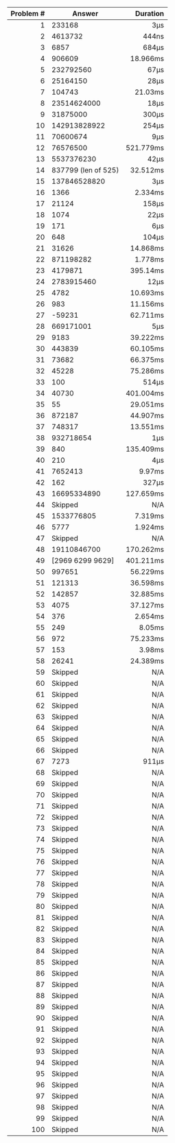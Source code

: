 |Problem #|Answer|Duration|
|-:|-|-:|
|1|233168|3µs|
|2|4613732|444ns|
|3|6857|684µs|
|4|906609|18.966ms|
|5|232792560|67µs|
|6|25164150|28µs|
|7|104743|21.03ms|
|8|23514624000|18µs|
|9|31875000|300µs|
|10|142913828922|254µs|
|11|70600674|9µs|
|12|76576500|521.779ms|
|13|5537376230|42µs|
|14|837799 (len of 525)|32.512ms|
|15|137846528820|3µs|
|16|1366|2.334ms|
|17|21124|158µs|
|18|1074|22µs|
|19|171|6µs|
|20|648|104µs|
|21|31626|14.868ms|
|22|871198282|1.778ms|
|23|4179871|395.14ms|
|24|2783915460|12µs|
|25|4782|10.693ms|
|26|983|11.156ms|
|27|-59231|62.711ms|
|28|669171001|5µs|
|29|9183|39.222ms|
|30|443839|60.105ms|
|31|73682|66.375ms|
|32|45228|75.286ms|
|33|100|514µs|
|34|40730|401.004ms|
|35|55|29.051ms|
|36|872187|44.907ms|
|37|748317|13.551ms|
|38|932718654|1µs|
|39|840|135.409ms|
|40|210|4µs|
|41|7652413|9.97ms|
|42|162|327µs|
|43|16695334890|127.659ms|
|44|Skipped|N/A|
|45|1533776805|7.319ms|
|46|5777|1.924ms|
|47|Skipped|N/A|
|48|19110846700|170.262ms|
|49|[2969 6299 9629]|401.211ms|
|50|997651|56.229ms|
|51|121313|36.598ms|
|52|142857|32.885ms|
|53|4075|37.127ms|
|54|376|2.654ms|
|55|249|8.05ms|
|56|972|75.233ms|
|57|153|3.98ms|
|58|26241|24.389ms|
|59|Skipped|N/A|
|60|Skipped|N/A|
|61|Skipped|N/A|
|62|Skipped|N/A|
|63|Skipped|N/A|
|64|Skipped|N/A|
|65|Skipped|N/A|
|66|Skipped|N/A|
|67|7273|911µs|
|68|Skipped|N/A|
|69|Skipped|N/A|
|70|Skipped|N/A|
|71|Skipped|N/A|
|72|Skipped|N/A|
|73|Skipped|N/A|
|74|Skipped|N/A|
|75|Skipped|N/A|
|76|Skipped|N/A|
|77|Skipped|N/A|
|78|Skipped|N/A|
|79|Skipped|N/A|
|80|Skipped|N/A|
|81|Skipped|N/A|
|82|Skipped|N/A|
|83|Skipped|N/A|
|84|Skipped|N/A|
|85|Skipped|N/A|
|86|Skipped|N/A|
|87|Skipped|N/A|
|88|Skipped|N/A|
|89|Skipped|N/A|
|90|Skipped|N/A|
|91|Skipped|N/A|
|92|Skipped|N/A|
|93|Skipped|N/A|
|94|Skipped|N/A|
|95|Skipped|N/A|
|96|Skipped|N/A|
|97|Skipped|N/A|
|98|Skipped|N/A|
|99|Skipped|N/A|
|100|Skipped|N/A|
